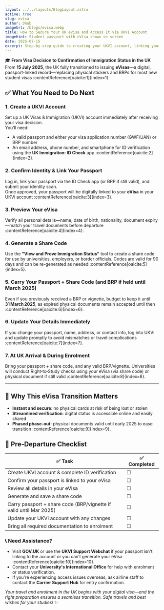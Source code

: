 ```yaml
---
layout: ../../layouts/BlogLayout.astro
active: true
slug: evisa
author: Dhub
imageUrl: /blogs/evisa.webp
title: How to Secure Your UK eVisa and Access It via UKVI Account
imageHint: Student passport with eVisa shown on screen
date: 2025-07-15
excerpt: Step-by-step guide to creating your UKVI account, linking your passport, generating share codes, and preparing for your first term under the UK's new digital eVisa system.
---
```


🎓 **From Visa Decision to Confirmation of Immigration Status in the UK**  
From **15 July 2025**, the UK fully transitioned to issuing **eVisas**—a digital, passport-linked record—replacing physical stickers and BRPs for most new student visas :contentReference[oaicite:1]{index=1}.

## ✅ What You Need to Do Next

### 1. Create a UKVI Account  
Set up a UK Visas & Immigration (UKVI) account immediately after receiving your visa decision.  
You’ll need:
- A valid passport and either your visa application number (GWF/UAN) or BRP number  
- An email address, phone number, and smartphone for ID verification using the **UK Immigration: ID Check** app :contentReference[oaicite:2]{index=2}.

### 2. Confirm Identity & Link Your Passport  
Log in, link your passport via the ID Check app (or BRP if still valid), and submit your identity scan.  
Once approved, your passport will be digitally linked to your **eVisa** in your UKVI account :contentReference[oaicite:3]{index=3}.

### 3. Preview Your eVisa  
Verify all personal details—name, date of birth, nationality, document expiry—match your travel documents before departure :contentReference[oaicite:4]{index=4}.

### 4. Generate a Share Code  
Use the **"View and Prove Immigration Status"** tool to create a share code for use by universities, employers, or border officials. Codes are valid for 90 days and can be re-generated as needed :contentReference[oaicite:5]{index=5}.

### 5. Carry Your Passport + Share Code (and BRP if held until March 2025)  
Even if you previously received a BRP or vignette, budget to keep it until **31 March 2025**, as expired physical documents remain accepted until then :contentReference[oaicite:6]{index=6}.

### 6. Update Your Details Immediately  
If you change your passport, name, address, or contact info, log into UKVI and update promptly to avoid mismatches or travel complications :contentReference[oaicite:7]{index=7}.

### 7. At UK Arrival & During Enrolment  
Bring your passport + share code, and any valid BRP/vignette. Universities will conduct Right‑to‑Study checks using your eVisa (via share code) or physical document if still valid :contentReference[oaicite:8]{index=8}.

---

## 🛂 Why This eVisa Transition Matters

- **Instant and secure**: no physical cards at risk of being lost or stolen  
- **Streamlined verification**: digital status is accessible online and easily shared  
- **Phased phase‑out**: physical documents valid until early 2025 to ease transition :contentReference[oaicite:9]{index=9}.

## 🧾 Pre‑Departure Checklist

| ✅ Task | ✅ Completed |
|--------|--------------|
| Create UKVI account & complete ID verification | ☐ |
| Confirm your passport is linked to your eVisa | ☐ |
| Review all details in your eVisa | ☐ |
| Generate and save a share code | ☐ |
| Carry passport + share code (BRP/vignette if valid until Mar 2025) | ☐ |
| Update your UKVI account with any changes | ☐ |
| Bring all required documentation to enrolment | ☐ |

### 📞 Need Assistance?

- Visit **GOV.UK** or use the **UKVI Support Webchat** if your passport isn't linking to the account or you can’t generate your eVisa :contentReference[oaicite:10]{index=10}.
- Contact your **University's International Office** for help with enrolment or status verification.
- If you're experiencing access issues overseas, ask airline staff to contact the **Carrier Support Hub** for entry confirmation.

*Your travel and enrolment in the UK begins with your digital visa—and the right preparation ensures a seamless transition. Safe travels and best wishes for your studies!* ✨
